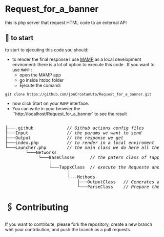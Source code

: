 # Request_for_a_banner

this is php server that request HTML code to an external API


## 🚀 to start

to start to ejecuting this code you should:

- to render the final response I use [MAMP](https://www.mamp.info/en/downloads/) as a local development enviroment:
  there is a lot of option to execute this code . If you want to use `MAMP` :
  - open the MAMP app
  - go inside htdoc folder
  - Ejecute the comand:

```
git clone https://github.com/jonCroatanUto/Request_for_a_banner.git
```

- now click Start on your `MAMP` interface.
- You can write in your browser the ``http://localhost/Request_for_a_banner` to see the result

<pre>  
├───.github             <i>// Github actions config files </i>
├───Input               <i>// the params we want to send </i>
├───Output              <i>// the response we get </i>
├───index.php           <i>// to render in a local enviroment </i>
└───Launcher.php        <i>// the main class we do here all the instance of the other class </i>
        └───Networks
             └───BaseClasse      <i>// the patern class of TappxClass, use to pass fixed params </i>
                 |
                 └───TappxClass  <i>// execute the Requeste and return the response </i>
                        |
                        └─--Methods   
                            ├───OutputClass   <i>// Generates a encoded JSON with the response given by the request, also render the banner</i>
                            └───ParseClass    <i>// Prepare the object params that we pass to the TappxClass</i>
</pre>

# 🖇️ Contributing

If you want to contribute, please fork the repository, create a new branch whit your contribution, and push the branch as a pull requests.
